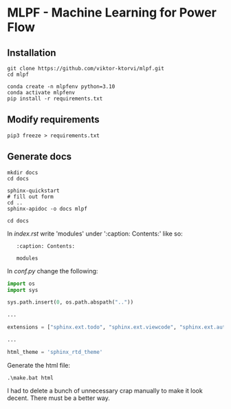 # MLPF - Machine Learning for Power Flow

## Installation

```
git clone https://github.com/viktor-ktorvi/mlpf.git
cd mlpf

conda create -n mlpfenv python=3.10
conda activate mlpfenv
pip install -r requirements.txt

```

## Modify requirements

```
pip3 freeze > requirements.txt
```

## Generate docs

```
mkdir docs
cd docs

sphinx-quickstart
# fill out form
cd ..
sphinx-apidoc -o docs mlpf

cd docs
```

In _index.rst_ write 'modules' under ':caption: Contents:' like so:

```
   :caption: Contents:

   modules
```

In _conf.py_ change the following:

```python
import os
import sys

sys.path.insert(0, os.path.abspath(".."))

...

extensions = ["sphinx.ext.todo", "sphinx.ext.viewcode", "sphinx.ext.autodoc"]

...

html_theme = 'sphinx_rtd_theme'
```

Generate the html file:

```
.\make.bat html
```

I had to delete a bunch of unnecessary crap manually to make it look decent. There must be a better way.